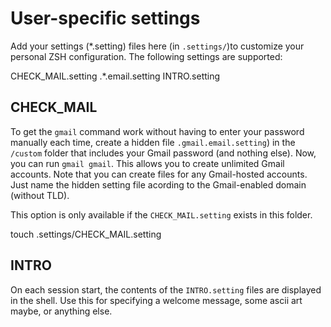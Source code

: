 # User-specific settings

Add your settings (*.setting) files here (in `.settings/`)to customize your personal ZSH configuration. The following settings are supported:

  CHECK_MAIL.setting
  .*.email.setting
  INTRO.setting

## CHECK_MAIL

To get the `gmail` command work without having to enter your password manually each time, create a hidden file `.gmail.email.setting`) in the `/custom` folder that includes your Gmail password (and nothing else). Now, you can run `gmail gmail`. This allows you to create unlimited Gmail accounts. Note that you can create files for any Gmail-hosted accounts. Just name the hidden setting file acording to the Gmail-enabled domain (without TLD).

This option is only available if the `CHECK_MAIL.setting` exists in this folder.

  touch .settings/CHECK_MAIL.setting

## INTRO

On each session start, the contents of the `INTRO.setting` files are displayed in the shell. Use this for specifying a welcome message, some ascii art maybe, or anything else.